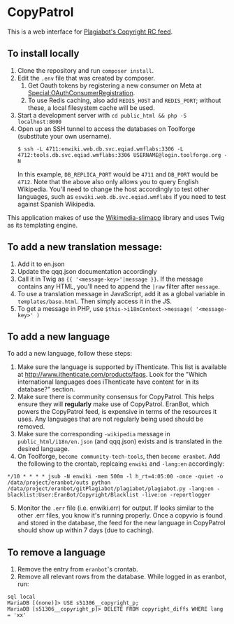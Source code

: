 # CopyPatrol
This is a web interface for [Plagiabot's Copyright RC feed](https://en.wikipedia.org/wiki/User:EranBot/Copyright/rc).

## To install locally
1. Clone the repository and run `composer install`.
2. Edit the `.env` file that was created by composer.
   1. Get Oauth tokens by registering a new consumer on Meta
      at [Special:OAuthConsumerRegistration](https://meta.wikimedia.org/wiki/Special:OAuthConsumerRegistration).
   2. To use Redis caching, also add `REDIS_HOST` and `REDIS_PORT`;
      without these, a local filesystem cache will be used.
3. Start a development server with `cd public_html && php -S localhost:8000`
4. Open up an SSH tunnel to access the databases on Toolforge (substitute your own username).<br>
   ```
   $ ssh -L 4711:enwiki.web.db.svc.eqiad.wmflabs:3306 -L 4712:tools.db.svc.eqiad.wmflabs:3306 USERNAME@login.toolforge.org -N
   ```
   In this example, `DB_REPLICA_PORT` would be `4711` and `DB_PORT` would be `4712`. Note that the above also only
   allows you to query English Wikipedia. You'll need to change the host accordingly to test other languages, such as
   `eswiki.web.db.svc.eqiad.wmflabs` if you need to test against Spanish Wikipedia.

This application makes of use the [Wikimedia-slimapp](https://github.com/wikimedia/wikimedia-slimapp) library and uses Twig as its templating engine.

## To add a new translation message:
1. Add it to en.json
2. Update the qqq.json documentation accordingly
3. Call it in Twig as `{{ '<message-key>'|message }}`. If the message contains any HTML, you'll need to append the `|raw` filter after `message`.
4. To use a translation message in JavaScript, add it as a global variable in `templates/base.html`. Then simply access it in the JS.
5. To get a message in PHP, use `$this->i18nContext->message( '<message-key>' )`

## To add a new language

To add a new language, follow these steps:

1. Make sure the language is supported by iThenticate. This list is available at http://www.ithenticate.com/products/faqs. Look for the "Which international languages does iThenticate have content for in its database?" section.
2. Make sure there is community consensus for CopyPatrol. This helps ensure they will **regularly** make use of CopyPatrol. EranBot, which powers the CopyPatrol feed, is expensive in terms of the resources it uses. Any languages that are not regularly being used should be removed.
3. Make sure the corresponding `-wikipedia` message in `public_html/i18n/en.json` (and qqq.json) exists and is translated in the desired language.
4. On Toolforge, `become community-tech-tools`, then `become eranbot`. Add the following to the crontab, replcaing `enwiki` and `-lang:en` accordingly:
```
*/10 * * * * jsub -N enwiki -mem 500m -l h_rt=4:05:00 -once -quiet -o /data/project/eranbot/outs python /data/project/eranbot/gitPlagiabot/plagiabot/plagiabot.py -lang:en -blacklist:User:EranBot/Copyright/Blacklist -live:on -reportlogger
```
5. Monitor the `.err` file (i.e. enwiki.err) for output. If looks similar to the other .err files, you know it's running properly. Once a copyvio is found and stored in the database, the feed for the new language in CopyPatrol should show up within 7 days (due to caching).

## To remove a language

1. Remove the entry from `eranbot`'s crontab.
2. Remove all relevant rows from the database. While logged in as eranbot, run:
```
sql local
MariaDB [(none)]> USE s51306__copyright_p;
MariaDB [s51306__copyright_p]> DELETE FROM copyright_diffs WHERE lang = 'xx'
```
